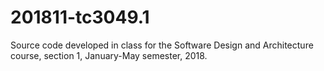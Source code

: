# 201811-tc3049.1
Source code developed in class for the Software Design and Architecture course, section 1, January-May semester, 2018. 
